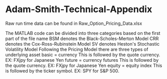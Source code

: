 # Adam-Smith-Technical-Appendix

Raw run time data can be found in Raw_Option_Pricing_Data.xlsx

The MATLAB code can be divided into three categories based on the first part of the file name
  BSM denotes the Black-Scholes-Merton Model
  CRR denotes the Cox-Ross-Rubinstein Model
  SV denotes Heston's Stochastic Volatility Model
Following the Pricing Model there are three types of underlying asset
  basic = currency
    This is followed by the quote currency.
      EX: FXjpy for Japanese Yen
   future = currency futures
    This is followed by the quote currency.
      EX: FXjpy for Japanese Yen
   equity = equity index
    This is followed by the ticker symbol.
      EX: SPY for S&P 500.
